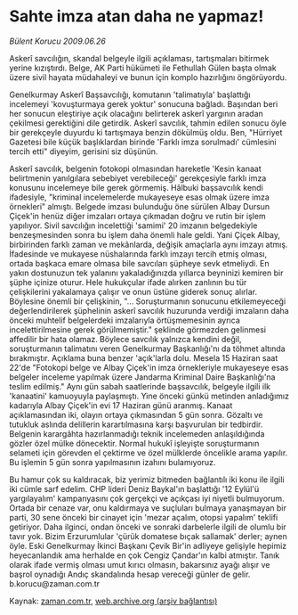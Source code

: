 # Sahte imza atan  daha ne yapmaz!

*Bülent Korucu 2009.06.26*

<tr><td class="metin" colspan="2" style="padding-top: 20px; padding-left: 5px; padding-right: 10px;">Askerî savcılığın, skandal belgeyle ilgili açıklaması, tartışmaları bitirmek yerine kızıştırdı. Belge, AK Parti hükümeti ile Fethullah Gülen başta olmak üzere sivil hayata müdahaleyi ve bunun için komplo hazırlığını öngörüyordu.</td></tr><tr><td class="metin" colspan="2" style="padding-top: 20px; padding-left: 5px; padding-right: 10px;"><p> Genelkurmay Askerî Başsavcılığı, komutanın 'talimatıyla' başlattığı incelemeyi 'kovuşturmaya gerek yoktur' sonucuna bağladı. Başından beri her sonucun eleştiriye açık olacağını belirterek askerî yargının aradan çekilmesi gerektiğini dile getirdik. Askerî savcılık, tahmin edilen sonucu öyle bir gerekçeyle duyurdu ki tartışmaya benzin dökülmüş oldu. Ben, "Hürriyet Gazetesi bile küçük başlıklardan birinde 'Farklı imza sorulmadı' cümlesini tercih etti" diyeyim, gerisini siz düşünün.
<p> Askerî savcılık, belgenin fotokopi olmasından hareketle 'Kesin kanaat belirtmenin yanılgılara sebebiyet verebileceği' gerekçesiyle farklı imza konusunu incelemeye bile gerek görmemiş. Hâlbuki başsavcılık kendi ifadesiyle, "kriminal incelemelerde mukayeseye esas olmak üzere imza örnekleri" almıştı. Belgede imzası bulunduğu öne sürülen Albay Dursun Çiçek'in henüz diğer imzaları ortaya çıkmadan doğru ve rutin bir işlem yapılıyor. Sivil savcılığın incelettiği 'samimi' 20 imzanın belgedekiyle benzeşmesinden sonra bu işlem daha önemli hale geldi. Yani Çiçek Albay, birbirinden farklı zaman ve mekânlarda, değişik amaçlarla aynı imzayı atmış. İfadesinde ve mukayese nüshalarında farklı imzayı tercih etmiş olması, ortada başkaca emare olmasa bile savcıları şüpheye sevk etmeliydi. En yakın dostunuzun tek yalanını yakaladığınızda yıllarca beyninizi kemiren bir şüphe içinize oturur. Hele hukukçular ifade alırken zanlının bu tür çelişkilerini yakalamaya çalışır ve onun üstüne giderek sonuç alırlar. Böylesine önemli bir çelişkinin, "... Soruşturmanın sonucunu etkilemeyeceği değerlendirilerek şüphelinin askerî savcılık huzurunda verdiği imzaların daha önceki muhtelif belgelerdeki imzalarıyla örtüşmemesinin ayrıca incelettirilmesine gerek görülmemiştir." şeklinde görmezden gelinmesi affedilir bir hata olamaz. Böylece savcılık yalnızca kendini değil, soruşturmanın talimatını veren Genelkurmay Başkanlığı'nı da töhmet altında bırakmıştır. Açıklama buna benzer 'açık'larla dolu. Mesela 15 Haziran saat 22'de "Fotokopi belge ve Albay Çiçek'in imza örnekleriyle mukayeseye esas belgeler inceleme yapılmak üzere Jandarma Kriminal Daire Başkanlığı'na teslim edilmiş." Aynı gün sabah saatlerinde başsavcılık, belgeyle ilgili ilk 'kanaatini' kamuoyuyla paylaşmıştı. Yine önceki günkü metinden anladığımız kadarıyla Albay Çiçek'in evi 17 Haziran günü aranmış. Kanaat açıklamasından iki, olayın ortaya çıkmasından 5 gün sonra. Gözaltı ve tutukluk aslında delillerin karartılmasına karşı başvurulan bir tedbirdir. Belgenin karargâhta hazırlanmadığı teknik incelemeden anlaşıldığında gözler özel mülke dönecektir. Normal hukukî işleyişte soruşturmanın selameti için görevden el çektirme ve özel mülklerde öncelikle arama yapılır. Bu işlemin 5 gün sonra yapılmasının izahını bulamıyoruz.
<p> Bu hamur çok su kaldıracak, biz yerimiz bitmeden bağlantılı iki konu ile ilgili iki cümle sarf edelim. CHP lideri Deniz Baykal'ın başlattığı '12 Eylül'ü yargılayalım' kampanyasını çok gerçekçi ve açıkçası iyi niyetli bulmuyorum. Ortada bir cenaze var, onu kaldırmaya ve suçluları bulmaya yanaşmayan bir parti, 30 sene önceki bir cinayet için 'mezar açalım, otopsi yapalım' teklifi getiriyor. Daha ilginci, ondan önceki ve sonraki darbelerle ilgili de olumlu bir tavır yok. Bizim Erzurumlular 'çürük domatese bıçak sallamak' derler; aynen öyle. Eski Genelkurmay İkinci Başkanı Çevik Bir'in adliyeye gelişiyle hepimiz heyecanlandık ama herhalde en çok Cengiz Çandar'ın kalbi atmıştır. Tanık olarak ifade vermiş olması umut kırıcı olmasın, bakarsınız ayağı alışır ve başrol oynadığı Andıç skandalında hesap vereceği günler de gelir. b.korucu@zaman.com.tr<br/></p></p></p></td></tr>

Kaynak: [zaman.com.tr](http://zaman.com.tr/yazar.do?yazino=863046), [web.archive.org (arşiv bağlantısı)](http://web.archive.org/web/20090630053651/http://www.zaman.com.tr:80/yazar.do?yazino=863046)
